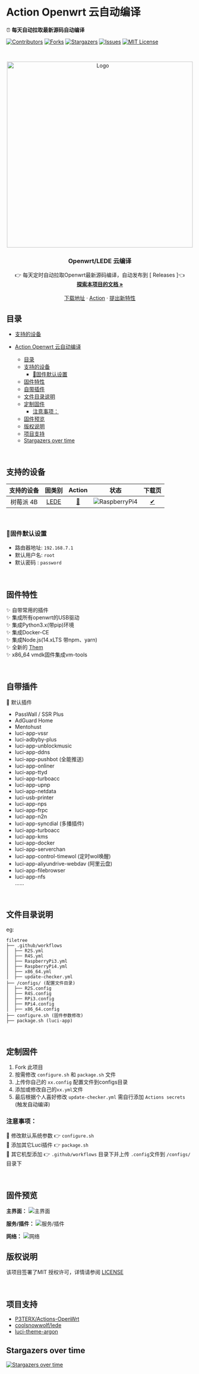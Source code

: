 

# Action Openwrt 云自动编译
⏰ **每天自动拉取最新源码自动编译**

[![Contributors][contributors-shield]][contributors-url]
[![Forks][forks-shield]][forks-url]
[![Stargazers][stars-shield]][stars-url]
[![Issues][issues-shield]][issues-url]
[![MIT License][license-shield]][license-url]

<br />

<p align="center">
  <a href="https://github.com/bigbugcc/OpenWrts">
    <img src="https://cdn.jsdelivr.net/gh/bigbugcc/Resource@master/github/openwrts/action1.jpg" alt="Logo" width="500" />
  </a>

  <h3 align="center">Openwrt/LEDE 云编译</h3>
  <p align="center">
    👉 每天定时自动拉取Openwrt最新源码编译，自动发布到 [<a herf="https://github.com/bigbugcc/OpenWrts/releases"> Releases </a>]👈
    <br />
    <a href="https://github.com/bigbugcc/OpenWrts"><strong>探索本项目的文档 »</strong></a>
    <br />
    <br />
    <a href="https://github.com/bigbugcc/OpenWrts/releases">下载地址</a>
    ·
    <a href="https://github.com/bigbugcc/OpenWrts/actions">Action</a>
    ·
    <a href="https://github.com/bigbugcc/OpenWrts/issues">提出新特性</a>
  </p>

</p>

## 目录

- [支持的设备](#支持的设备)  

- [Action Openwrt 云自动编译](#action-openwrt-云自动编译)
  - [目录](#目录)
  - [支持的设备](#支持的设备)
    - [🎯固件默认设置](#固件默认设置)
  - [固件特性](#固件特性)
  - [自带插件](#自带插件)
  - [文件目录说明](#文件目录说明)
  - [定制固件](#定制固件)
    - [注意事项：](#注意事项)
  - [固件预览](#固件预览)
  - [版权说明](#版权说明)
  - [项目支持](#项目支持)
  - [Stargazers over time](#stargazers-over-time)

<br>


## 支持的设备
|           支持的设备        |         固类别         |        Action         |            状态          |              下载页          |
| :------------------------: | :---------------------: | :-------------------: | :-------------------: | :--------------------------: |
|             树莓派 4B             |  [LEDE](https://github.com/coolsnowwolf/lede) | [🍕](https://github.com/jlqwer/OpenWrts/actions/workflows/RaspberryPi4.yml) | ![RaspberryPi4](https://github.com/jlqwer/openwrts/actions/workflows/RaspberryPi4.yml/badge.svg) |  [✔](https://github.com/jlqwer/OpenWrts/releases) |

<br>

### 🎯固件默认设置   
- 路由器地址: `192.168.7.1`   
- 默认用户名: `root`   
- 默认密码  : `password`

<br>

## 固件特性
✨ 自带常用的插件   
✨ 集成所有openwrt的USB驱动   
✨ 集成Python3.x(带pip)环境   
✨ 集成Docker-CE   
✨ 集成Node.js(14.xLTS 带npm、yarn)   
✨ 全新的 [Them](https://github.com/jerrykuku/luci-theme-argon)  
✨ x86_64 vmdk固件集成vm-tools   

<br>

## 自带插件
🍕 默认插件
- PassWall / SSR Plus
- AdGuard Home
- Mentohust
- luci-app-vssr   
- luci-adbyby-plus
- luci-app-unblockmusic
- luci-app-ddns
- luci-app-pushbot (全能推送)
- luci-app-onliner
- luci-app-ttyd
- luci-app-turboacc
- luci-app-upnp
- luci-app-netdata
- luci-usb-printer
- luci-app-nps
- luci-app-frpc
- luci-app-n2n
- luci-app-syncdial (多播插件)
- luci-app-turboacc
- luci-app-kms  
- luci-app-docker   
- luci-app-serverchan   
- luci-app-control-timewol (定时wol唤醒)   
- luci-app-aliyundrive-webdav (阿里云盘)  
- luci-app-filebrowser   
- luci-app-nfs   
......

<br>

## 文件目录说明
eg:

```
filetree 
├── .github/workflows
│  ├── R2S.yml
│  ├── R4S.yml
│  ├── RaspberryPi3.yml
│  ├── RaspberryPi4.yml
│  ├── x86_64.yml
│  ├── update-checker.yml
├── /configs/ (配置文件目录)
│  ├── R2S.config
│  ├── R4S.config
│  ├── RPi3.config
│  ├── RPi4.config
│  ├── x86_64.config
├── configure.sh (固件参数修改)
├── package.sh (luci-app)
```
<br>

## 定制固件 
1. Fork 此项目
2. 按需修改 ```configure.sh``` 和 ```package.sh``` 文件
3. 上传你自己的 ```xx.config``` 配置文件到configs目录 
4. 添加或修改自己的``````xx.yml``````文件 
5. 最后根据个人喜好修改 ```update-checker.yml``` 需自行添加 ```Actions secrets``` (触发自动编译)

### 注意事项：
📌 修改默认系统参数 👉 ```configure.sh```   
📌 添加其它Luci插件 👉 ```package.sh```  
📌 其它机型添加 👉 ```.github/workflows``` 目录下并上传 ```.config```文件到 ```/configs/```目录下

<br>

## 固件预览
**主界面：**
![主界面](https://cdn.jsdelivr.net/gh/bigbugcc/Resource@latest/github/openwrts/openwrt.png)

**服务/插件：**
![服务/插件](https://cdn.jsdelivr.net/gh/bigbugcc/Resource@latest/github/openwrts/service.png)

**网络：**
![网络](https://cdn.jsdelivr.net/gh/bigbugcc/Resource@latest/github/openwrts/network.png)

## 版权说明

该项目签署了MIT 授权许可，详情请参阅 [LICENSE](https://github.com/bigbugcc/OpenWrts/LICENSE)

<br>




## 项目支持
- [P3TERX/Actions-OpenWrt](https://github.com/P3TERX/Actions-OpenWrt)
- [coolsnowwolf/lede](https://github.com/coolsnowwolf/lede)
- [luci-theme-argon](https://github.com/jerrykuku/luci-theme-argon)

## Stargazers over time
[![Stargazers over time](https://starchart.cc/bigbugcc/OpenWrts.svg)](https://starchart.cc/bigbugcc/OpenWrts)

<!-- links -->
[your-project-path]:https://github.com/bigbugcc/OpenWrts/
[contributors-shield]: https://img.shields.io/github/contributors/bigbugcc/OpenWrts?style=flat-square
[contributors-url]: https://github.com/bigbugcc/OpenWrts/graphs/contributors
[forks-shield]: https://img.shields.io/github/forks/bigbugcc/OpenWrts?style=flat-square
[forks-url]: https://github.com/bigbugcc/OpenWrts/network/members
[stars-shield]: https://img.shields.io/github/stars/bigbugcc/OpenWrts?style=flat-square
[stars-url]: https://github.com/bigbugcc/OpenWrts/stargazers
[issues-shield]: https://img.shields.io/github/issues/bigbugcc/OpenWrts?style=flat-square
[issues-url]: https://img.shields.io/github/issues/bigbugcc/OpenWrts
[license-shield]: https://img.shields.io/github/license/bigbugcc/OpenWrts?style=flat-square
[license-url]: https://github.com/bigbugcc/OpenWrts/blob/master/LICENSE